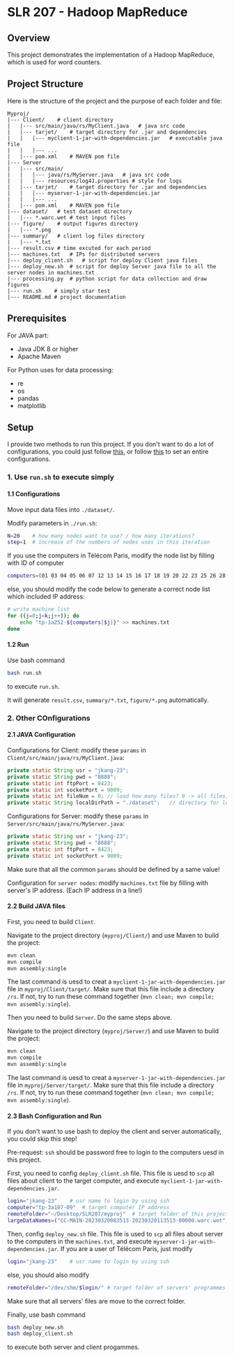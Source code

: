 # SLR 207 - Hadoop MapReduce

## Overview
This project demonstrates the implementation of a Hadoop MapReduce, which is used for word counters.

## Project Structure
Here is the structure of the project and the purpose of each folder and file:

```
Myproj/
|--- Client/    # client directory
|   |--- src/main/java/rs/MyClient.java   # java src code
|   |--- tarjet/    # target directory for .jar and dependencies
|   |   |--- myclient-1-jar-with-dependencies.jar   # executable java file
|   |   |--- ...
|   |--- pom.xml    # MAVEN pom file
|--- Server
|   |--- src/main/
|   |   |--- java/rs/MyServer.java   # java src code
|   |   |--- resources/log4J.properties # style for logs
|   |--- tarjet/    # target directory for .jar and dependencies
|   |   |--- myserver-1-jar-with-dependencies.jar
|   |   |--- ...
|   |--- pom.xml    # MAVEN pom file
|--- dataset/   # test dataset directory
|   |--- *.warc.wet # test input files
|--- figure/    # output figures directory
|   |--- *.png
|--- summary/   # client log files directory
|   |--- *.txt
|--- result.csv # time excuted for each period
|--- machines.txt   # IPs for distributed servers
|--- deploy_client.sh   # script for deploy Client java files
|--- deploy_new.sh  # script for deploy Server java file to all the server nodes in machines.txt
|--- processing.py  # python script for data collection and draw figures
|--- run.sh    # simply star test
|--- README.md # project documentation
```

## Prerequisites

For JAVA part:
- Java JDK 8 or higher
- Apache Maven

For Python uses for data processing:
- re
- os
- pandas
- matplotlib

## Setup

I provide two methods to run this project. If you don't want to do a lot of configurations, you could just follow [this](#1-use-runsh-to-execute-simply "run.sh"), or follow [this](#2-other-configurations "complex config") to set an entire configurations.

### 1. Use `run.sh` to execute simply 

#### 1.1 Configurations

Move input data files into `./dataset/`.

Modify parameters in `./run.sh`:
```bash
N=20    # how many nodes want to use? / how many iterations?
step=1  # increase of the numbers of nodes uses in this iteration
```

If you use the computers in Télécom Paris, modify the node list by filling with ID of computer
```bash
computers=(01 03 04 05 06 07 12 13 14 15 16 17 18 19 20 22 23 25 26 28 30 31 33 34)
```

else, you should modify the code below to generate a correct node list which included IP address:
```bash
# write machine list
for ((j=0;j<k;j++)); do
    echo "tp-1a252-${computers[$j]}" >> machines.txt
done
```

#### 1.2 Run

Use bash command 
```bash
bash run.sh
```
to execute `run.sh`.

It will generate `result.csv`, `summary/*.txt`, `figure/*.png` automatically.

### 2. Other COnfigurations

#### 2.1 JAVA Configuration

Configurations for Client: modify these `params` in `Client/src/main/java/rs/MyClient.java`:

```java
private static String usr = "jkang-23";
private static String pwd = "8888";
private static int ftpPort = 8423;
private static int socketPort = 9009;
private static int fileNum = 0; // load how many files? 0 -> all files; x (> 0) -> only x files
private static String localDirPath = "./dataset";   // directory for load test input data
```

Configurations for Server: modify these `params` in `Server/src/main/java/rs/MyServer.java`:
```java
private static String usr = "jkang-23";
private static String pwd = "8888";
private static int ftpPort = 8423;
private static int socketPort = 9009;
```

Make sure that all the common `params` should be defined by a same value!

Configuration for `server nodes`: modify `machines.txt` file by filling with server's IP address. (Each IP address in a line!)

#### 2.2 Build JAVA files

First, you need to build `Client`.

Navigate to the project directory (`myproj/Client/`) and use Maven to build the project:
```bash
mvn clean
mvn compile
mvn assembly:single
```
The last command is uesd to creat a `myclient-1-jar-with-dependencies.jar` file in `myproj/Client/target/`. Make sure that this file include a directory `/rs`. If not, try to run these command together (`mvn clean; mvn compile; mvn assembly:single`).

Then you need to build `Server`. Do the same steps above.

Navigate to the project directory (`myproj/Server/`) and use Maven to build the project:
```bash
mvn clean
mvn compile
mvn assembly:single
```
The last command is uesd to creat a `myserver-1-jar-with-dependencies.jar` file in `myproj/Server/target/`. Make sure that this file include a directory `/rs`. If not, try to run these command together (`mvn clean; mvn compile; mvn assembly:single`).

#### 2.3 Bash Configuration and Run

If you don't want to use bash to deploy the client and server automatically, you could skip this step!

Pre-request: `ssh` should be password free to login to the computers uesd in this project.

First, you need to config `deploy_client.sh` file. This file is uesd to `scp` all files about client to the target computer, and execute `myclient-1-jar-with-dependencies.jar`.
```bash
login="jkang-23"    # usr name to login by using ssh
computer="tp-3a107-09"  # target computer IP address
remoteFolder="~/Desktop/SLR207/myproj"  # target folder of this project in target computer
largeDataNames=("CC-MAIN-20230320083513-20230320113513-00000.warc.wet") # input files
```

Then, config `deploy_new.sh` file. This file is used to `scp` all files about server to the computers in the `machines.txt`, and execute `myserver-1-jar-with-dependencies.jar`.
If you are a user of Télécom Paris, just modify
```bash
login="jkang-23"    # usr name to login by using ssh
```
else, you should also modify
```bash
remoteFolder="/dev/shm/$login/" # target folder of servers' programmes
```
Make sure that all servers' files are move to the correct folder.

Finally, use bash command
```bash
bash deploy_new.sh
bash deploy_client.sh
```
to execute both server and client progammes.